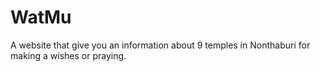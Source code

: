 # WatMu
A website that give you an information about 9 temples in Nonthaburi for making a wishes or praying.
